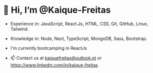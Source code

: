 # 👋 Hi, I’m @Kaique-Freitas
- Experience in: 
JavaScript, React.Js, HTML, CSS, Git, GitHub, Linux, Tailwind.

- Knowledge in: 
Node, Next, TypeScript, MongoDB, Sass, Bootstrap.

- I'm currently bootcamping in ReactJs

- 📫 Contact us at kaiquefreitas@outlook.pt or https://www.linkedin.com/in/kaique-freitas

